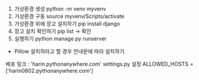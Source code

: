 1. 가상환경 생성 python -m venv myvenv
2. 가상환경 구동 source myvenv/Scripts/activate
3. 가상환경 위에 장고 설치하기 pip install django
4. 장고 설치 확인하기 pip list -> 확인
5. 실행하기 python manage.py runserver
* Pillow 설치하라고 할 경우 안내문에 따라 설치하기

배포 링크 : 'harin.pythonanywhere.com'
settings.py 설정
ALLOWED_HOSTS = ['harin0802.pythonanywhere.com']
